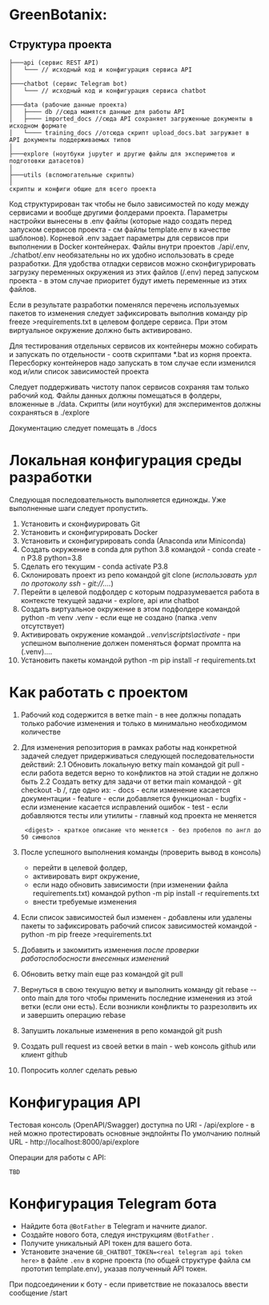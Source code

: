 # GreenBotanix: 

## Cтруктура проекта

```
├───api (сервис REST API)
│   └─── // исходный код и конфигурация сервиса API
│
├───chatbot (сервис Telegram bot)
│   └─── // исходный код и конфигурация сервиса chatbot
│
├───data (рабочие данные проекта)
│   ├──── db //сюда мамятся данные для работы API
│   ├──── imported_docs //сюда API сохраняет загруженные документы в исходном формате
│   └──── training_docs //отсюда скрипт upload_docs.bat загружает в API документы поддерживаемых типов
│
├───explore (ноутбуки jupyter и другие файлы для экспериметов и подготовки датасетов)
│
├───utils (вспомогательные скрипты)
│
скрипты и конфиги общие для всего проекта

```

Код структурирован так чтобы не было зависимостей по коду между сервисами и вообще другими фолдерами проекта. Параметры настройки вынесены в .env файлы (которые надо создать перед запуском сервисов проекта - см файлы template.env в качестве шаблонов).
Корневой .env задает параметры для сервисов при выполнении в Docker контейнерах.
Файлы внутри проектов ./api/.env, ./chatbot/.env необязательны но их удобно использовать в среде разработки. Для удобства отладки сервисов можно сконфигурировать загрузку переменных окружения из этих файлов (<project>/.env) перед запуском проекта - в этом случае приоритет будут иметь переменные из этих файлов.

Если в результате разработки поменялся перечень используемых пакетов то изменения следует зафиксировать выполнив команду
pip freeze >requirements.txt в целевом фолдере сервиса. При этом виртуальное окружение должно быть активировано.

Для тестирования отдельных сервисов их контейнеры можно собирать и запускать по отдельности - соотв скриптами *.bat из корня проекта. Пересборку контейнеров надо запускать в том случае если изменился код и/или список зависимостей проекта

Следует поддерживать чистоту папок сервисов  сохраняя там только рабочий код. Файлы данных должны помещаться в фолдеры, вложенные в ./data. Скрипты (или ноутбуки) для экспериментов должны сохраняться в ./explore

Документацию следует помещать в ./docs

# Локальная конфигурация среды разработки

Следующая последовательность выполняется единожды. Уже выполненные шаги следует пропустить.

01. Установить и сконфиурировать Git
02. Установить и сконфигурировать Docker
03. Установить и сконфигурировать conda (Anaconda или Miniconda)
04. Создать окружение в conda для python 3.8 командой - conda create -n P3.8 python=3.8
05. Сделать его текущим - conda activate P3.8
06. Склонировать проект из репо командой git clone (*использовать урл по протоколу ssh - git://....*)
07. Перейти в целевой подфолдер с которым подразумевается работа в контексте текущей задачи - explore, api или chatbot
09. Создать виртуальное окружение в этом подфолдере командой python -m venv .venv - если еще не создано (папка .venv отсутствует)
10. Активировать окружение командой  *.\.venv\scripts\activate* - при успешном выполнение должен поменяться формат промпта на (.venv)\....
11. Установить пакеты командой python -m pip install -r requirements.txt

# Как работать c проектом

1. Рабочий код содержится в ветке main - в нее должны попадать только рабочие изменения и только в минимально необходимом количестве
2. Для изменения репозитория в рамках работы над конкретной задачей следует придерживаться следующей последовательности действий:
    2.1 Обновить локальную ветку main командой git pull - если работа ведется верно то конфликтов на этой стадии не должно быть
    2.2 Создать ветку для задачи от ветки main командой - git checkout -b <prefix>/<digest>, где <prefix> одно из:
        - docs - если изменение касается документации
        - feature - если добавляется функционал
        - bugfix - если изменение касается исправлений ошибок
        - test - если добавляются тесты или утилиты - главный код проекта не меняется

        <digest> - краткое описание что меняется - без пробелов по англ до 50 символов

3. После успешного выполнения команды (проверить вывод в консоль) 
    - перейти в целевой фолдер, 
    - активировать вирт окружение, 
    - если надо обновить зависимости (при изменении файла requirements.txt) командой python -m pip install -r requirements.txt
    - внести требуемые изменения

4. Если список зависимостей был изменен - добавлены или удалены пакеты то зафиксировать рабочий список зависимостей командой - python -m pip freeze >requirements.txt

5. Добавить и закомитить изменения *после проверки работоспобосности внесенных изменений*
6. Обновить ветку main еще раз командой git pull
7. Вернуться в свою текущую ветку и выполнить команду git rebase --onto main для того чтобы применить последние изменения из этой ветки (если они есть). Если возникли конфликты то разрезолвить их и завершить операцию rebase
8. Запушить локальные изменения в репо командой git push
10. Создать pull request из своей ветки в main - web консоль github или клиент github 
11. Попросить коллег сделать ревью 



# Конфигурация API


Tестовая консоль (OpenAPI/Swagger) доступна по URI - /api/explore - в ней можно протестировать основные эндпойнты
По умолчанию полный URL - http://localhost:8000/api/explore

Операции для работы с API:
```
TBD
```


# Конфигурация Telegram бота 

- Найдите бота `@BotFather` в Telegram и начните диалог. 
- Создайте нового бота, следуя инструкциям  `@BotFather` . 
- Получите уникальный API токен для вашего бота. 
- Установите значение `GB_CHATBOT_TOKEN=<real telegram api token here>` в файле `.env` в корне проекта (по общей структуре файла см прототип template.env), указав полученный API токен. 

При подсоединении к боту - если приветствие не показалось ввести сообщение /start
